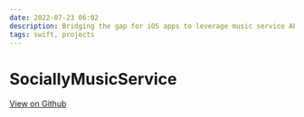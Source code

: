 ```yaml
---
date: 2022-07-23 06:02
description: Bridging the gap for iOS apps to leverage music service APIs easily.
tags: swift, projects
---
```


# SociallyMusicService

[View on Github](https://github.com/OnEdgeInnovation/SociallyMusicService)
